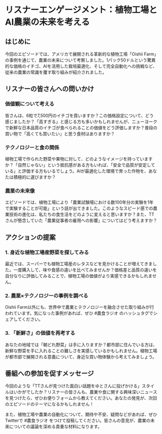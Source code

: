 # リスナーエンゲージメント：植物工場とAI農業の未来を考える

## はじめに
今回のエピソードでは、アメリカで展開される革新的な植物工場「Oishii Farm」の事例を通じて、農業の未来について考察しました。1パック50ドルという驚異的な価格のイチゴ、AIを活用した栽培最適化、そして完全自動化への挑戦など、従来の農業の常識を覆す取り組みが紹介されました。

## リスナーの皆さんへの問いかけ

### 価値観について考える
皆さんは、6粒で7,500円のイチゴを買いますか？この価格設定について、どう感じましたか？「高すぎる」と感じる方も多いかもしれませんが、ニューヨークで新鮮な日本品質のイチゴが食べられることの価値をどう評価しますか？普段の買い物で「高くても買いたい」と思う食材はありますか？

### テクノロジーと食の関係
植物工場で作られた野菜や果物に対して、どのようなイメージを持っていますか？「自然じゃない」という抵抗感がある方もいれば、「安全で品質が安定している」と評価する方もいるでしょう。AIが最適化した環境で育った作物を、あなたは積極的に選びますか？

### 農業の未来像
エピソードでは、植物工場により「農業試験場における数100年分の実験を1年で実験することが可能」という話が出てきました。このようなスピード感での農業技術の進化は、私たちの食生活をどのように変えると思いますか？また、TTさんが懸念していた「農業従事者の雇用への影響」についてはどう考えますか？

## アクションの提案

### 1. 身近な植物工場産野菜を探してみる
最近では、スーパーでも植物工場産のレタスなどを見かけることが増えてきました。一度購入して、味や食感の違いを比べてみませんか？価格差と品質の違いを自分なりに評価してみることで、植物工場の価値がより実感できるかもしれません。

### 2. 農業×テクノロジーの事例を調べる
Oishii Farm以外にも、世界中で農業とテクノロジーを融合させた取り組みが行われています。気になった事例があれば、ぜひ #農食ラジオ のハッシュタグでシェアしてください。

### 3. 「新鮮さ」の価値を再考する
あなたの地域では「朝どれ野菜」は手に入りますか？都市部に住んでいる方は、新鮮な野菜を手に入れることの難しさを実感しているかもしれません。植物工場が都市部で展開される意義について、身近な買い物体験から考えてみましょう。

## 番組への参加を促すメッセージ
今回のような「TTさんが見つけた面白い話題をゆとさんに投げかける」スタイルはいかがでしたか？リスナーの皆さんも、農業や食に関する興味深いニュースを見つけたら、ぜひお便りフォームから教えてください。あなたの発見が、次回のエピソードのテーマになるかもしれません！

また、植物工場や農業の自動化について、期待や不安、疑問などがあれば、ぜひTwitterで #農食ラジオ をつけて投稿してください。皆さんの意見が、農業の未来についての議論を深める貴重な材料になります。